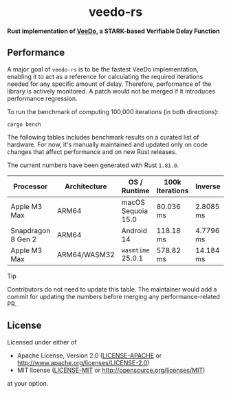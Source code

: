 <p align="center">
  <h1 align="center">veedo-rs</h1>
</p>

**Rust implementation of [VeeDo](https://github.com/starkware-libs/veedo), a STARK-based Verifiable Delay Function**

## Performance

A major goal of `veedo-rs` is to be the fastest VeeDo implementation, enabling it to act as a reference for calculating the required iterations needed for any specific amount of delay. Therefore, performance of the library is actively monitored. A patch would not be merged if it introduces performance regression.

To run the benchmark of computing 100,000 iterations (in both directions):

```console
cargo bench
```

The following tables includes benchmark results on a curated list of hardware. For now, it's manually maintained and updated only on code changes that affect performance and on new Rust releases.

The current numbers have been generated with Rust `1.81.0`.

| Processor          | Architecture | OS / Runtime       | 100k Iterations | Inverse   |
| ------------------ | ------------ | ------------------ | --------------- | --------- |
| Apple M3 Max       | ARM64        | macOS Sequoia 15.0 | 80.036 ms       | 2.8085 ms |
| Snapdragon 8 Gen 2 | ARM64        | Android 14         | 118.18 ms       | 4.7796 ms |
| Apple M3 Max       | ARM64/WASM32 | `wasmtime` 25.0.1  | 578.82 ms       | 14.184 ms |

> [!TIP]
>
> Contributors do not need to update this table. The maintainer would add a commit for updating the numbers before merging any performance-related PR.

## License

Licensed under either of

- Apache License, Version 2.0 ([LICENSE-APACHE](./LICENSE-APACHE) or <http://www.apache.org/licenses/LICENSE-2.0>)
- MIT license ([LICENSE-MIT](./LICENSE-MIT) or <http://opensource.org/licenses/MIT>)

at your option.
